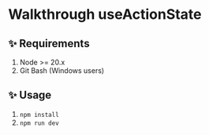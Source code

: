 # Walkthrough useActionState

## ✨ Requirements

1. Node >= 20.x
2. Git Bash (Windows users)

## ✨ Usage

1. `npm install`
2. `npm run dev`
